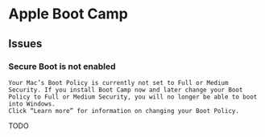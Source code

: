 # Apple Boot Camp

<!--
Windows 10 only
-->

## Issues

### Secure Boot is not enabled

```log
Your Mac’s Boot Policy is currently not set to Full or Medium Security. If you install Boot Camp now and later change your Boot Policy to Full or Medium Security, you will no longer be able to boot into Windows.
Click “Learn more” for information on changing your Boot Policy.
```

TODO
